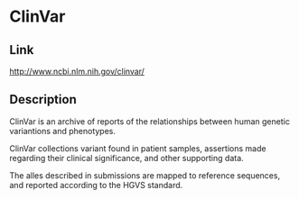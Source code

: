 # ClinVar

## Link
http://www.ncbi.nlm.nih.gov/clinvar/

## Description
ClinVar is an archive of reports of the relationships between human genetic
variantions and phenotypes.

ClinVar collections variant found in patient samples, assertions made regarding
their clinical significance, and other supporting data.

The alles described in submissions are mapped to reference sequences, and reported 
according to the HGVS standard.
